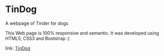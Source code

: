 # TinDog
A webpage of Tinder for dogs
<p>This Web page is 100% responsive and semantic. It was developed using HTML5, CSS3 and Bootstrap :)</p>
link: <a href='tinfordogs.netlify.app'>TinDog</a>
